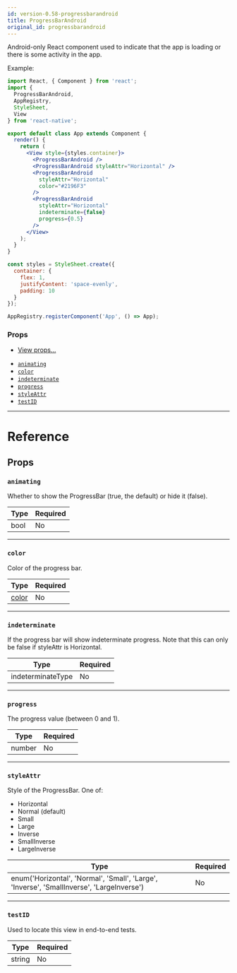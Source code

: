 ```yaml
---
id: version-0.58-progressbarandroid
title: ProgressBarAndroid
original_id: progressbarandroid
---
```


Android-only React component used to indicate that the app is loading or there is some activity in the app.

Example:

```jsx
import React, { Component } from 'react';
import {
  ProgressBarAndroid,
  AppRegistry,
  StyleSheet,
  View
} from 'react-native';

export default class App extends Component {
  render() {
    return (
      <View style={styles.container}>
        <ProgressBarAndroid />
        <ProgressBarAndroid styleAttr="Horizontal" />
        <ProgressBarAndroid
          styleAttr="Horizontal"
          color="#2196F3"
        />
        <ProgressBarAndroid
          styleAttr="Horizontal"
          indeterminate={false}
          progress={0.5}
        />
      </View>
    );
  }
}

const styles = StyleSheet.create({
  container: {
    flex: 1,
    justifyContent: 'space-evenly',
    padding: 10
  }
});

AppRegistry.registerComponent('App', () => App);
```

### Props

- [View props...](view.md#props)

* [`animating`](progressbarandroid.md#animating)
* [`color`](progressbarandroid.md#color)
* [`indeterminate`](progressbarandroid.md#indeterminate)
* [`progress`](progressbarandroid.md#progress)
* [`styleAttr`](progressbarandroid.md#styleattr)
* [`testID`](progressbarandroid.md#testid)

---

# Reference

## Props

### `animating`

Whether to show the ProgressBar (true, the default) or hide it (false).

| Type | Required |
| ---- | -------- |
| bool | No       |

---

### `color`

Color of the progress bar.

| Type               | Required |
| ------------------ | -------- |
| [color](colors.md) | No       |

---

### `indeterminate`

If the progress bar will show indeterminate progress. Note that this can only be false if styleAttr is Horizontal.

| Type              | Required |
| ----------------- | -------- |
| indeterminateType | No       |

---

### `progress`

The progress value (between 0 and 1).

| Type   | Required |
| ------ | -------- |
| number | No       |

---

### `styleAttr`

Style of the ProgressBar. One of:

- Horizontal
- Normal (default)
- Small
- Large
- Inverse
- SmallInverse
- LargeInverse

| Type                                                                                      | Required |
| ----------------------------------------------------------------------------------------- | -------- |
| enum('Horizontal', 'Normal', 'Small', 'Large', 'Inverse', 'SmallInverse', 'LargeInverse') | No       |

---

### `testID`

Used to locate this view in end-to-end tests.

| Type   | Required |
| ------ | -------- |
| string | No       |
